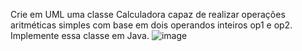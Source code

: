 Crie em UML uma classe Calculadora capaz de realizar operações aritméticas simples com base em dois operandos inteiros op1 e op2. Implemente essa classe em Java.
![image](https://github.com/user-attachments/assets/9cf3a01c-c914-4f63-acf9-97fa075cea71)
